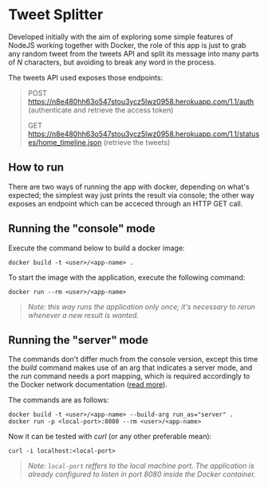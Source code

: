# Tweet Splitter

Developed initially with the aim of exploring some simple features of NodeJS working together with Docker, the role of this app is just to grab any random tweet from the tweets API and split its message into many parts of *N* characters, but avoiding to break any word in the process.

The tweets API used exposes those endpoints:
> POST https://n8e480hh63o547stou3ycz5lwz0958.herokuapp.com/1.1/auth
> (authenticate and retrieve the access token)
> 
> GET https://n8e480hh63o547stou3ycz5lwz0958.herokuapp.com/1.1/statuses/home_timeline.json
> (retrieve the tweets)

## How to run

There are two ways of running the app with docker, depending on what's expected; the simplest way just prints the result via console; the other way exposes an endpoint which can be acceced through an HTTP GET call.

## Running the "console" mode

Execute the command below to build a docker image:

```
docker build -t <user>/<app-name> .
```

To start the image with the application, execute the following command:

```
docker run --rm <user>/<app-name>
```

> *Note: this way runs the application only once; it's necessary to rerun whenever a new result is wanted.*

## Running the "server" mode

The commands don't differ much from the console version, except this time the *build* command makes use of an arg that indicates a server mode, and the *run* command needs a port mapping, which is required accordingly to the Docker network documentation ([read more](https://docs.docker.com/config/containers/container-networking/)).

The commands are as follows:

```
docker build -t <user>/<app-name> --build-arg run_as="server" .
docker run -p <local-port>:8080 --rm <user>/<app-name>
```

Now it can be tested with *curl* (or any other preferable mean):

```
curl -i localhost:<local-port>
```

> *Note: `local-port` reffers to the local machine port. The application is already configured to listen in port 8080 inside the Docker container.*
